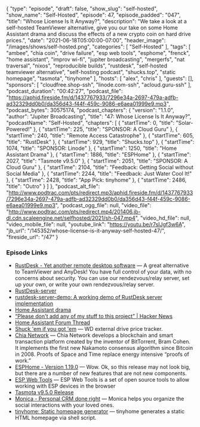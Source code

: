 {
  "type": "episode",
  "draft": false,
  "show_slug": "self-hosted",
  "show_name": "Self-Hosted",
  "episode": 47,
  "episode_padded": "047",
  "title": "Whose License Is It Anyway?",
  "description": "We take a look at a self-hosted TeamViewer alternative, give you our take on some Home Assistant drama and discuss the effects of a new crypto coin on hard drive prices.",
  "date": "2021-06-18T05:00:00-07:00",
  "header_image": "/images/shows/self-hosted.png",
  "categories": [
    "Self-Hosted"
  ],
  "tags": [
    "ambee",
    "chia coin",
    "drive failure",
    "esp web tools",
    "esphome",
    "frenck",
    "home assistant",
    "improv wi-fi",
    "jupiter broadcasting",
    "mergerfs",
    "nat traversal",
    "nixos",
    "reproducible builds",
    "rustdesk",
    "self-hosted teamviewer alternative",
    "self-hosting podcast",
    "shucks.top",
    "static homepage",
    "tasmota",
    "tinyhome"
  ],
  "hosts": [
    "alex",
    "chris"
  ],
  "guests": [],
  "sponsors": [
    "cloudfree.shop-ssh",
    "linode.com-ssh",
    "acloud.guru-ssh"
  ],
  "podcast_duration": "00:42:27",
  "podcast_file": "https://aphid.fireside.fm/d/1437767933/7296e34a-2697-479a-adfb-ad32329dd0b0/da356d43-f44f-459c-9086-e6aea01999e9.mp3",
  "podcast_bytes": 30575174,
  "podcast_chapters": {
    "version": "1.1.0",
    "author": "Jupiter Broadcasting",
    "title": "47: Whose License Is It Anyway?",
    "podcastName": "Self-Hosted",
    "chapters": [
      {
        "startTime": 0,
        "title": "Solar-Powered!"
      },
      {
        "startTime": 225,
        "title": "SPONSOR: A Cloud Guru"
      },
      {
        "startTime": 240,
        "title": "Remote Access Catastrophe"
      },
      {
        "startTime": 605,
        "title": "RustDesk"
      },
      {
        "startTime": 929,
        "title": "Shucks.top"
      },
      {
        "startTime": 1074,
        "title": "SPONSOR: Linode"
      },
      {
        "startTime": 1250,
        "title": "Home Assistant Drama"
      },
      {
        "startTime": 1886,
        "title": "ESPHome"
      },
      {
        "startTime": 2027,
        "title": "Tasmote v9.5.0"
      },
      {
        "startTime": 2051,
        "title": "SPONSOR: A Cloud Guru"
      },
      {
        "startTime": 2104,
        "title": "Feedback: Getting Social without Social Media"
      },
      {
        "startTime": 2244,
        "title": "Feedback: Just Water Cool It!"
      },
      {
        "startTime": 2428,
        "title": "App Pick: tinyhome"
      },
      {
        "startTime": 2486,
        "title": "Outro"
      }
    ]
  },
  "podcast_alt_file": "http://www.podtrac.com/pts/redirect.mp3/aphid.fireside.fm/d/1437767933/7296e34a-2697-479a-adfb-ad32329dd0b0/da356d43-f44f-459c-9086-e6aea01999e9.mp3",
  "podcast_ogg_file": null,
  "video_file": "http://www.podtrac.com/pts/redirect.mp4/201406.jb-dl.cdn.scaleengine.net/selfhosted/2021/sh-047.mp4",
  "video_hd_file": null,
  "video_mobile_file": null,
  "youtube_link": "https://youtu.be/r7sIJgf3w6A",
  "jb_url": "/145352/whose-license-is-it-anyway-self-hosted-47/",
  "fireside_url": "/47"
}


### Episode Links

  * [RustDesk - Yet another remote desktop software](https://github.com/rustdesk/rustdesk "RustDesk - Yet another remote desktop software") — A great alternative to TeamViewer and AnyDesk! You have full control of your data, with no concerns about security. You can use our rendezvous/relay server, set up your own, or write your own rendezvous/relay server.
  * [RustDesk-server](https://github.com/rustdesk/rustdesk-server/blob/master/id-relay-set.md "RustDesk-server")
  * [rustdesk-server-demo: A working demo of RustDesk server implementation](https://github.com/rustdesk/rustdesk-server-demo "rustdesk-server-demo: A working demo of RustDesk server implementation")
  * [Home Assistant drama](https://github.com/NixOS/nixpkgs/pull/126326 "Home Assistant drama")
  * [“Please don't add any of my stuff to this project” | Hacker News](https://news.ycombinator.com/item?id=27505277 "“Please don't add any of my stuff to this project” | Hacker News")
  * [Home Assistant Forum Thread](https://community.home-assistant.io/t/consider-to-avoid-adding-library-dependencies-from-frenck/315185 "Home Assistant Forum Thread")
  * [Shuck 'em if you got 'em](https://shucks.top/ "Shuck 'em if you got 'em") — WD external drive price tracker.
  * [Chia Network](https://www.chia.net/ "Chia Network") — Chia Network develops a blockchain and smart transaction platform created by the inventor of BitTorrent, Bram Cohen. It implements the first new Nakamoto consensus algorithm since Bitcoin in 2008. Proofs of Space and Time replace energy intensive “proofs of work.”
  * [ESPHome - Version 1.19.0](https://esphome.io/changelog/v1.19.0.html "ESPHome - Version 1.19.0") — Wow. Ok, so this release may not look big, but there are a number of new features that are not new components.
  * [ESP Web Tools](https://esphome.github.io/esp-web-tools/ "ESP Web Tools") — ESP Web Tools is a set of open source tools to allow working with ESP devices in the browser
  * [Tasmota v9.5.0 Release](https://github.com/arendst/Tasmota/releases/tag/v9.5.0 "Tasmota v9.5.0 Release")
  * [Monica - Personal CRM done right](https://www.monicahq.com/ "Monica - Personal CRM done right") — Monica helps you organize the social interactions with your loved ones.
  * [tinyhome: Static homepage generator](https://github.com/bderenzo/tinyhome "tinyhome: Static homepage generator") — tinyhome generates a static HTML homepage via shell script.


